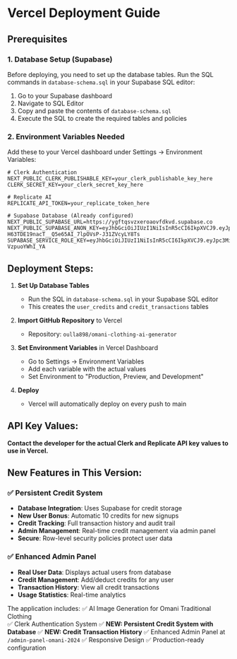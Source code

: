 # Vercel Deployment Guide

## Prerequisites

### 1. Database Setup (Supabase)
Before deploying, you need to set up the database tables. Run the SQL commands in `database-schema.sql` in your Supabase SQL editor:

1. Go to your Supabase dashboard
2. Navigate to SQL Editor
3. Copy and paste the contents of `database-schema.sql`
4. Execute the SQL to create the required tables and policies

### 2. Environment Variables Needed

Add these to your Vercel dashboard under Settings → Environment Variables:

```
# Clerk Authentication
NEXT_PUBLIC_CLERK_PUBLISHABLE_KEY=your_clerk_publishable_key_here
CLERK_SECRET_KEY=your_clerk_secret_key_here

# Replicate AI
REPLICATE_API_TOKEN=your_replicate_token_here

# Supabase Database (Already configured)
NEXT_PUBLIC_SUPABASE_URL=https://ygftqsvzxeroaovfdkvd.supabase.co
NEXT_PUBLIC_SUPABASE_ANON_KEY=eyJhbGciOiJIUzI1NiIsInR5cCI6IkpXVCJ9.eyJpc3MiOiJzdXBhYmFzZSIsInJlZiI6InlnZnRxc3Z6eGVyb2FvdmZka3ZkIiwicm9sZSI6ImFub24iLCJpYXQiOjE3NTYzNjE4OTAsImV4cCI6MjA3MTkzNzg5MH0.-H63TDE19nacT__Q5e65AI_7lpOVsP-J31ZVcyLY8Ts
SUPABASE_SERVICE_ROLE_KEY=eyJhbGciOiJIUzI1NiIsInR5cCI6IkpXVCJ9.eyJpc3MiOiJzdXBhYmFzZSIsInJlZiI6InlnZnRxc3Z6eGVyb2FvdmZka3ZkIiwicm9sZSI6InNlcnZpY2Vfcm9sZSIsImlhdCI6MTc1NjM2MTg5MCwiZXhwIjoyMDcxOTM3ODkwfQ.bmRcT3pZHSLD67mA6mDwIDSwpEeoNg-VzpuoYWhI_YA
```

## Deployment Steps:

1. **Set Up Database Tables**
   - Run the SQL in `database-schema.sql` in your Supabase SQL editor
   - This creates the `user_credits` and `credit_transactions` tables

2. **Import GitHub Repository** to Vercel
   - Repository: `oulla898/omani-clothing-ai-generator`

3. **Set Environment Variables** in Vercel Dashboard
   - Go to Settings → Environment Variables
   - Add each variable with the actual values
   - Set Environment to "Production, Preview, and Development"

4. **Deploy**
   - Vercel will automatically deploy on every push to main

## API Key Values:

**Contact the developer for the actual Clerk and Replicate API key values to use in Vercel.**

## New Features in This Version:

### ✅ Persistent Credit System
- **Database Integration**: Uses Supabase for credit storage
- **New User Bonus**: Automatic 10 credits for new signups
- **Credit Tracking**: Full transaction history and audit trail
- **Admin Management**: Real-time credit management via admin panel
- **Secure**: Row-level security policies protect user data

### ✅ Enhanced Admin Panel
- **Real User Data**: Displays actual users from database
- **Credit Management**: Add/deduct credits for any user
- **Transaction History**: View all credit transactions
- **Usage Statistics**: Real-time analytics

The application includes:
✅ AI Image Generation for Omani Traditional Clothing  
✅ Clerk Authentication System
✅ **NEW: Persistent Credit System with Database**
✅ **NEW: Credit Transaction History**
✅ Enhanced Admin Panel at `/admin-panel-omani-2024`
✅ Responsive Design
✅ Production-ready configuration

